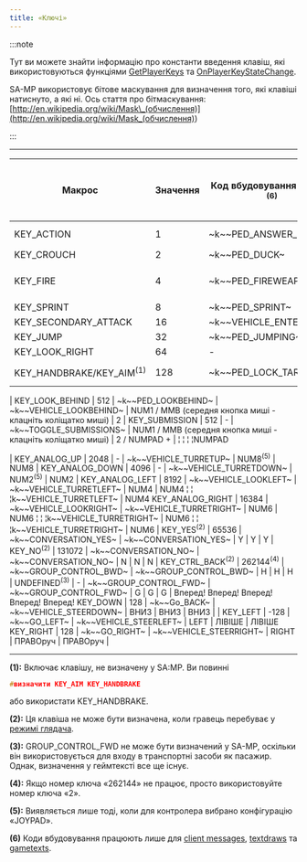 ```yaml
---
title: «Ключі»
---
```


:::note

Тут ви можете знайти інформацію про константи введення клавіш, які використовуються функціями [GetPlayerKeys](../functions/GetPlayerKeys) та [OnPlayerKeyStateChange](../callbacks/OnPlayerKeyStateChange).

SA-MP використовує бітове маскування для визначення того, які клавіші натиснуто, а які ні. Ось стаття про бітмаскування: [http://en.wikipedia.org/wiki/Mask\_(обчислення)](<http://en.wikipedia.org/wiki/Mask_(обчислення)>)

:::

---

| Макрос | Значення | Код вбудовування (пішки) <sup>(6)</sup> | Код вбудовування (у транспортному засобі) <sup>(6)</sup> | Ключ за замовчуванням (пішки) | Ключ за замовчуванням (у транспортному засобі)
| ------------------------ | --------- | ---------------------------- | ------------------------------- | -------------------------------------------------------- | ------------------------ |
| KEY_ACTION | 1 | \~k~\~PED_ANSWER_PHONE~ | \~k~\~VEHICLE_FIREWEAPON_ALT~ | TAB | ALT GR / LCTRL / NUM0
| KEY_CROUCH | 2 | \~k~\~PED_DUCK~ | \~k~\~VEHICLE_HORN~ | C | H / CAPSLOCK |
KEY_FIRE | 4 | \~k~\~PED_FIREWEAPON~ | \~k~\~VEHICLE_FIREWEAPON~ | LCTRL / LMB (ліва кнопка миші) | LALT | LALT ¦ ¦k~\~VEHICLE_FIREWEAPON~ | KEY_PINT | 4 | \~k~\~PED_FIREWEAPON
KEY_SPRINT | 8 | \~k~\~PED_SPRINT~ | \~k~\~VEHICLE_ACCELERATE~ | SPACE | W| \~k~\~VEHICLE_ACCELERATE~ | SPACE | W| \~k~\~VEHICLE_ACCELERATE~ | SPACE | W
| KEY_SECONDARY_ATTACK | 16 | \~k~\~VEHICLE_ENTER_EXIT~ | \~k~\~VEHICLE_ENTER_EXIT~ | ENTER | ENTER
| KEY_JUMP | 32 | \~k~\~PED_JUMPING~ | \~k~\~VEHICLE_BRAKE~ | LSHIFT | S |
| KEY_LOOK_RIGHT | 64 | - | \~k~\~VEHICLE_LOOKRIGHT~ | - | E |
| KEY_HANDBRAKE/KEY_AIM<sup>(1)</sup> | 128 | \~k~\~PED_LOCK_TARGET~ | \~k~\~VEHICLE_HANDBRAKE~ | RMB (права кнопка миші) | пробіл

| KEY_LOOK_BEHIND | 512 | \~k~\~PED_LOOKBEHIND~ | \~k~\~VEHICLE_LOOKBEHIND~ | NUM1 / MMB (середня кнопка миші - клацніть коліщатко миші) | 2
| KEY_SUBMISSION | 512 | - | \~k~\~TOGGLE_SUBMISSIONS~ | NUM1 / MMB (середня кнопка миші - клацніть коліщатко миші) | 2 / NUMPAD + | ¦ ¦ ¦ ¦NUMPAD

| KEY_ANALOG_UP | 2048 | - | \~k~\~VEHICLE_TURRETUP~ | NUM8<sup>(5)</sup> | NUM8
| KEY_ANALOG_DOWN | 4096 | - | \~k~\~VEHICLE_TURRETDOWN~ | NUM2<sup>(5)</sup> | NUM2
| KEY_ANALOG_LEFT | 8192 | \~k~\~VEHICLE_LOOKLEFT~ | \~k~\~VEHICLE_TURRETLEFT~ | NUM4 | NUM4 ¦ ¦ ¦k~\~VEHICLE_TURRETLEFT~ | NUM4
KEY_ANALOG_RIGHT | 16384 | \~k~\~VEHICLE_LOOKRIGHT~ | \~k~\~VEHICLE_TURRETRIGHT~ | NUM6 | NUM6 ¦ ¦ ¦k~\~VEHICLE_TURRETRIGHT~ | NUM6 ¦ ¦ ¦k~\~VEHICLE_TURRETRIGHT~ | NUM6
| KEY_YES<sup>(2)</sup> | 65536 | \~k~\~CONVERSATION_YES~ | \~k~\~CONVERSATION_YES~ | Y | Y | Y
| KEY_NO<sup>(2)</sup> | 131072 | \~k~\~CONVERSATION_NO~ | \~k~\~CONVERSATION_NO~ | N | N | N
| KEY_CTRL_BACK<sup>(2)</sup> | 262144<sup>(4)</sup> | \~k~\~GROUP_CONTROL_BWD~ | \~k~\~GROUP_CONTROL_BWD~ | H | H | H
| UNDEFINED<sup>(3)</sup> | - | \~k~\~GROUP_CONTROL_FWD~ | \~k~\~GROUP_CONTROL_FWD~ | G | G | G
| Вперед! Вперед! Вперед! Вперед! Вперед!
KEY_DOWN | 128 | \~k~\~Go_BACK~ | \~k~\~VEHICLE_STEERDOWN~ | ВНИЗ | ВНИЗ | ВНИЗ |
| KEY_LEFT | -128 | \~k~\~GO_LEFT~ | \~k~\~VEHICLE_STEERLEFT~ | LEFT | ЛІВІШЕ | ЛІВІШЕ
KEY_RIGHT | 128 | \~k~\~GO_RIGHT~ | \~k~\~VEHICLE_STEERRIGHT~ | RIGHT | ПРАВОруч | ПРАВОруч |

---

**(1):** Включає клавішу, не визначену у SA:MP. Ви повинні

```c
#визначити KEY_AIM KEY_HANDBRAKE
```

або використати KEY_HANDBRAKE.

**(2):** Ця клавіша не може бути визначена, коли гравець перебуває у [режимі глядача](../functions/TogglePlayerSpectating).

**(3):** GROUP_CONTROL_FWD не може бути визначений у SA-MP, оскільки він використовується для входу в транспортні засоби як пасажир. Однак, визначення у геймтексті все ще існує.

**(4):** Якщо номер ключа «262144» не працює, просто використовуйте номер ключа «2».

**(5):** Виявляється лише тоді, коли для контролера вибрано конфігурацію «JOYPAD».

**(6)** Коди вбудовування працюють лише для [client messages](../functions/SendDeathMessage), [textdraws](../functions/TextDrawCreate) та [gametexts](../functions/GameTextForPlayer).


